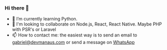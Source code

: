 ### Hi there 👋
- 🌱 I’m currently learning Python.
- 👯 I'm looking to collaborate on Node.js, React, React Native. Maybe PHP with PSR's or Laravel
- 📫 How to contact me: the easiest way is to send an email to gabriel@devmanaus.com or send a message on [WhatsApp](https://api.whatsapp.com/send?phone=559299772008&text=Ola%2C%20gabriel%20vi%20seu%20numero%20no%20github.)

<!--
Here are some ideas to get you started:

- 🔭 I’m currently working on ...
- 🌱 I’m currently learning ...
- 👯 I’m looking to collaborate on ...
- 🤔 I’m looking for help with ...
- 💬 Ask me about ...
- 📫 How to reach me: ...
- 😄 Pronouns: ...
- ⚡ Fun fact: ...
-->
